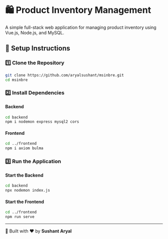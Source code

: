 # 🛍️ Product Inventory Management

A simple full-stack web application for managing product inventory using Vue.js, Node.js, and MySQL.

## 🚀 Setup Instructions

### 1️⃣ Clone the Repository
```sh
git clone https://github.com/aryalsushant/msinbre.git
cd msinbre
```

### 2️⃣ Install Dependencies
#### Backend
```sh
cd backend
npm i nodemon express mysql2 cors
```
#### Frontend
```sh
cd ../frontend
npm i axiom bulma
```

### 3️⃣ Run the Application
#### Start the Backend
```sh
cd backend
npx nodemon index.js
```
#### Start the Frontend
```sh
cd ../frontend
npm run serve
```

---
🚀 Built with ❤️ by **Sushant Aryal**
